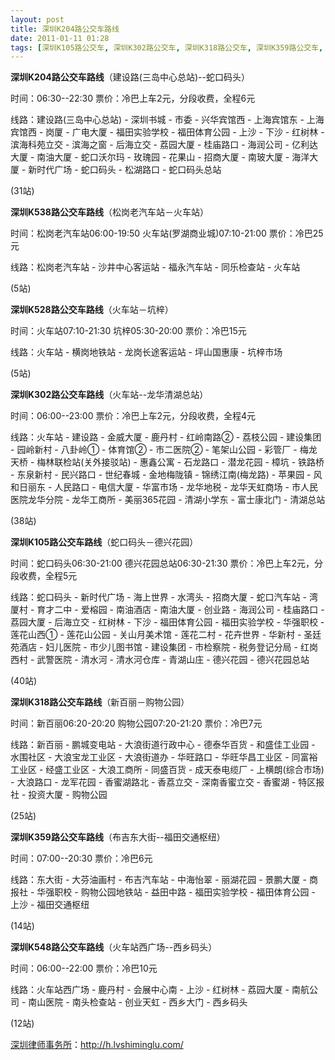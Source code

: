 ```yaml
---
layout: post
title: 深圳K204路公交车路线
date: 2011-01-11 01:28
tags: [深圳K105路公交车, 深圳K302路公交车, 深圳K318路公交车, 深圳K359路公交车, 深圳K528路公交车, 深圳K538路公交车, 深圳K548路公交车, 深圳分类信息网站, 深圳市公交]
---
```

<strong>深圳K204路公交车路线</strong>（建设路(三岛中心总站)--蛇口码头）

时间：06:30--22:30 票价：冷巴上车2元，分段收费，全程6元

线路：建设路(三岛中心总站) - 深圳书城 - 市委 - 兴华宾馆西 - 上海宾馆东 - 上海宾馆西 - 岗厦 - 广电大厦 - 福田实验学校 - 福田体育公园 - 上沙 - 下沙 - 红树林 - 滨海科苑立交 - 滨海之窗 - 后海立交 - 荔园大厦 - 桂庙路口 - 海润公司 - 亿利达大厦 - 南油大厦 - 蛇口沃尔玛 - 玫瑰园 - 花果山 - 招商大厦 - 南玻大厦 - 海洋大厦 - 新时代广场 - 蛇口码头 - 松湖路口 - 蛇口码头总站

(31站)

<strong>深圳K538路公交车路线</strong>（松岗老汽车站－火车站）

时间：松岗老汽车站06:00-19:50 火车站(罗湖商业城)07:10-21:00 票价：冷巴25元

线路：松岗老汽车站 - 沙井中心客运站 - 福永汽车站 - 同乐检查站 - 火车站

(5站)

<strong>深圳K528路公交车路线</strong>（火车站－坑梓）

时间：火车站07:10-21:30 坑梓05:30-20:00 票价：冷巴15元

线路：火车站 - 横岗地铁站 - 龙岗长途客运站 - 坪山国惠康 - 坑梓市场

(5站)

<strong>深圳K302路公交车路线</strong>（火车站--龙华清湖总站）

时间：06:00--23:00 票价：冷巴上车2元，分段收费，全程4元

线路：火车站 - 建设路 - 金威大厦 - 鹿丹村 - 红岭南路② - 荔枝公园 - 建设集团 - 园岭新村 - 八卦岭① - 体育馆② - 市二医院② - 笔架山公园 - 彩管厂 - 梅龙天桥 - 梅林联检站(关外接驳站) - 惠鑫公寓 - 石龙路口 - 潜龙花园 - 樟坑 - 铁路桥 - 东泉新村 - 民兴路口 - 世纪春城 - 金地梅陇镇 - 锦绣江南(梅龙路) - 苹果园 - 风和日丽东 - 人民路口 - 电信大厦 - 华富市场 - 龙华地税 - 龙华天虹商场 - 市人民医院龙华分院 - 龙华工商所 - 美丽365花园 - 清湖小学东 - 富士康北门 - 清湖总站

(38站)

<strong>深圳K105路公交车路线</strong>（蛇口码头－德兴花园）

时间：蛇口码头06:30-21:00 德兴花园总站06:30-21:30 票价：冷巴上车2元，分段收费，全程5元

线路：蛇口码头 - 新时代广场 - 海上世界 - 水湾头 - 招商大厦 - 蛇口汽车站 - 湾厦村 - 育才二中 - 爱榕园 - 南油酒店 - 南油大厦 - 创业路 - 海润公司 - 桂庙路口 - 荔园大厦 - 后海立交 - 红树林 - 下沙 - 福田体育公园 - 福田实验学校 - 华强职校 - 莲花山西① - 莲花山公园 - 关山月美术馆 - 莲花二村 - 花卉世界 - 华新村 - 圣廷苑酒店 - 妇儿医院 - 市少儿图书馆 - 建设集团 - 市检察院 - 税务登记分局 - 红岗西村 - 武警医院 - 清水河 - 清水河仓库 - 青湖山庄 - 德兴花园 - 德兴花园总站

(40站)

<strong>深圳K318路公交车路线</strong>（新百丽－购物公园）

时间：新百丽06:20-20:20 购物公园07:20-21:20 票价：冷巴7元

线路：新百丽 - 鹏城变电站 - 大浪街道行政中心 - 德泰华百货 - 和盛佳工业园 - 水围社区 - 大浪宝龙工业区 - 大浪街道办 - 华旺路口 - 华旺华昌工业区 - 同富裕工业区 - 经盛工业区 - 大浪工商所 - 同盛百货 - 成天泰电缆厂 - 上横朗(综合市场) - 大浪路口 - 龙军花园 - 香蜜湖路北 - 香荔立交 - 深南香蜜立交 - 香蜜湖 - 特区报社 - 投资大厦 - 购物公园

(25站)

<strong>深圳K359路公交车路线</strong>（布吉东大街--福田交通枢纽）

时间：07:00--20:30 票价：冷巴6元

线路：东大街 - 大芬油画村 - 布吉汽车站 - 中海怡翠 - 丽湖花园 - 景鹏大厦 - 商报社 - 华强职校 - 购物公园地铁站 - 益田中路 - 福田实验学校 - 福田体育公园 - 上沙 - 福田交通枢纽

(14站)

<strong>深圳K548路公交车路线</strong>（火车站西广场--西乡码头）

时间：06:00--22:00 票价：冷巴10元

线路：火车站西广场 - 鹿丹村 - 会展中心南 - 上沙 - 红树林 - 荔园大厦 - 南航公司 - 南山医院 - 南头检查站 - 创业天虹 - 西乡大门 - 西乡码头

(12站)

<a href="http://h.lvshiminglu.com/">深圳律师事务所</a>：<a href="http://h.lvshiminglu.com/">http://h.lvshiminglu.com/</a>

